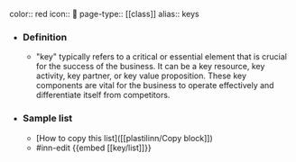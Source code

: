 color:: red
icon:: 🔑
page-type:: [[class]]
alias:: keys

- ### Definition 
  - "key" typically refers to a critical or essential element that is crucial for the success of the business. It can be a key resource, key activity, key partner, or key value proposition. These key components are vital for the business to operate effectively and differentiate itself from competitors.
- ### Sample list
  - [How to copy this list]([[plastilinn/Copy block]])
  - #inn-edit {{embed [[key/list]]}}


